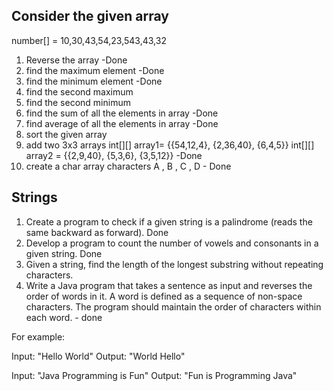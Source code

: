 
## Consider the given array

number[] = 10,30,43,54,23,543,43,32

1. Reverse the array -Done
2. find the maximum element -Done
3. find the minimum element -Done
4. find the second maximum 
5. find the second minimum 
6. find the sum of all the elements in array -Done
7. find average of all the elements in array -Done
8. sort the given array
9. add two 3x3 arrays  int[][] array1= {{54,12,4}, {2,36,40}, {6,4,5}} int[][] array2 = {{2,9,40}, {5,3,6}, {3,5,12}} -Done
10. create a char array characters A , B , C , D - Done


## Strings

1. Create a program to check if a given string is a palindrome (reads the same backward as forward). Done
2. Develop a program to count the number of vowels and consonants in a given string. Done
3. Given a string, find the length of the longest substring without repeating characters.
4. Write a Java program that takes a sentence as input and reverses the order of words in it. A word is defined as
   a sequence of non-space characters. The program should maintain the order of characters within each word. - done
   

For example:

Input: "Hello World" Output: "World Hello"

Input: "Java Programming is Fun" Output: "Fun is Programming Java"
